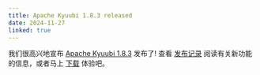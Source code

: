 ```yaml
---
title: Apache Kyuubi 1.8.3 released
date: 2024-11-27
linked: true
---
```

<!---
  Licensed under the Apache License, Version 2.0 (the "License");
  you may not use this file except in compliance with the License.
  You may obtain a copy of the License at

   http://www.apache.org/licenses/LICENSE-2.0

  Unless required by applicable law or agreed to in writing, software
  distributed under the License is distributed on an "AS IS" BASIS,
  WITHOUT WARRANTIES OR CONDITIONS OF ANY KIND, either express or implied.
  See the License for the specific language governing permissions and
  limitations under the License. See accompanying LICENSE file.
-->

我们很高兴地宣布 [Apache Kyuubi 1.8.3](/zh/release/1.8.3.html) 发布了! 查看 [发布记录](/zh/release/1.8.3.html) 阅读有关新功能的信息，或者马上 [下载](/zh/releases.html) 体验吧。
